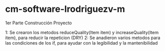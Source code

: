 # cm-software-lrodriguezv-m


1er Parte Construcción Proyecto

1: Se crearon los metodos reduceQuality(Item item) y increaseQuality(Item item), para reducir la repeticion (DRY)
2: Se anadieron varios metodos para las condiciones de los if, para ayudar con la legibilidad y la mantenibilidad
